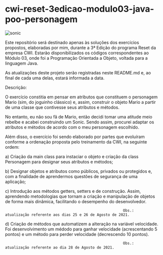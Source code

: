 # cwi-reset-3edicao-modulo03-java-poo-personagem

![sonic](https://user-images.githubusercontent.com/81782090/131173130-cac61b3d-f3b1-4469-bc14-059e3caf4920.jpg)

Este repositório será destinado apenas às soluções dos exercícios propostos, elaboradas por mim, durante a 3ª Edição do programa Reset da empresa CWI. Estarão disponibilizados os códigos correspondentes ao Módulo 03, onde foi a Programação Orientada a Objeto, voltada para a linguagem Java.

As atualizações deste projeto serão registradas neste README.md e, ao final de cada uma delas, estará informada a data.

Descrição:

O exercício constitia em pensar em atributos que constituem o personagem Mario (sim, do joguinho clássico) e, assim, construir o objeto Mario a partir de uma classe que contivesse seus atributos e métodos.

No entanto, eu não sou fã de Mario, então decidi tomar uma atitude meio rebelbe e acabei construindo um Sonic. Sendo assim, procurei adaptar os atributos e métodos de acordo com o meu personagem escolhido.

Além disso, o exercício foi sendo elaborado por partes que evoluíram conforme a ordenação proposta pelo treinamento da CWI, na seguinte ordem:

a) Criação da main class para instaciar o objeto e criação da class Personagem para designar seus atributos e métodos;

b) Designar objetos e atributos como públicos, privados ou protegidos e, com a finalidade de aprendermos questões de segurança de uma aplicação;

c) Introdução aos métodos getters, setters e de construção. Assim, aprendendo metodologias que tornam a criação e manipulação de objetos de forma mais dinâmica, facilitando o desempenho do desenvolvedor.

                                                          Obs.: atualização referente aos dias 25 e 26 de Agosto de 2021.
 
d) Criação de métodos que automatizem a alteração na variável velocidade. Foi desenvolvimento um médodo para ganhar velocidade (acrescentando 5 pontos) e um método para perder velocidade (decrescendo 10 pontos).
                                                                             
                                                          Obs.: atualização referente ao dia 28 de Agosto de 2021.
